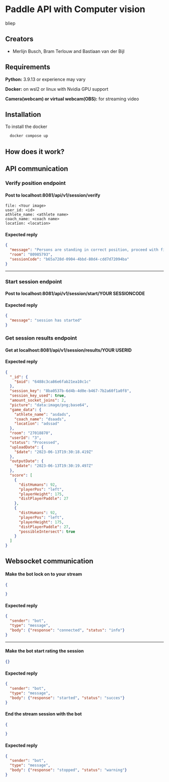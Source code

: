 
# Paddle API with Computer vision

bliep


## Creators

- Merlijn Busch, Bram Terlouw and Bastiaan van der Bijl


## Requirements

**Python:** 3.9.13 or experience may vary

**Docker:** on wsl2 or linux with Nvidia GPU support

**Camera(webcam) or virtual webcam(OBS):** for streaming video 

## Installation

To install the docker

```bash
  docker compose up
```
## How does it work?


## API communication



### Verify position endpoint


#### Post to localhost:8081/api/v1/session/verify
```formdata
file: <Your image>
user_id: <id>
athlete_name: <athlete name>
coach_name: <coach name>
location: <location>
```
#### Expected reply
```json
{
  "message": "Persons are standing in correct position, proceed with filming!",
  "room": "80985793",
  "sessionCode": "b65a728d-0904-4bbd-80d4-cdd7d72094ba"
}
```
---
### Start session endpoint


#### Post to localhost:8081/api/v1/session/start/YOUR SESSIONCODE

#### Expected reply
```json
{
  "message": "session has started"
}
```

### Get session results endpoint


#### Get at localhost:8081/api/v1/session/results/YOUR USERID

#### Expected reply
```json
{
  "_id": {
    "$oid": "6488c3ca86e6fab21ea10c1c"
  },
  "session_key": "8ba0537b-6d4b-4d0e-b467-7b2a60f1a0f8",
  "session_key_used": true,
  "amount_socket_joins": 2,
  "picture": "data:image/png;base64",
  "game_data": {
    "athlete_name": "asdads",
    "coach_name": "dsaads",
    "location": "adssad"
  },
  "room": "27018870",
  "userId": "3",
  "status": "Processed",
  "uploadDate": {
    "$date": "2023-06-13T19:30:18.419Z"
  },
  "outputDate": {
    "$date": "2023-06-13T19:30:19.497Z"
  },
  "score": [
    {
      "distHumans": 92,
      "playerPos": "left",
      "playerHeight": 175,
      "distPlayerPaddle": 27
    },
    {
      "distHumans": 92,
      "playerPos": "left",
      "playerHeight": 175,
      "distPlayerPaddle": 27,
      "possibleIntersect": true
    }
  ]
}
```


## Websocket communication


#### Make the bot lock on to your stream
```json
{
    
}
```
#### Expected reply
```json
{
  "sender": "bot",
  "type": "message",
  "body": {"response": "connected", "status": "info"}
}
```

---


#### Make the bot start rating the session
```json
{}
```
#### Expected reply
```json
{
  "sender": "bot",
  "type": "message",
  "body": {"response": "started", "status": "succes"}
}
```

#### End the stream session with the bot
```json
{
    
}
```
#### Expected reply
```json
{
  "sender": "bot",
  "type": "message",
  "body": {"response": "stopped", "status": "warning"}
}
```
